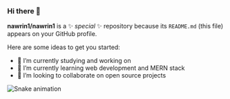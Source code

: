### Hi there 👋


**nawrin1/nawrin1** is a ✨ _special_ ✨ repository because its `README.md` (this file) appears on your GitHub profile.

Here are some ideas to get you started:

- 🔭 I’m currently studying and working on 
- 🌱 I’m currently learning web development and MERN stack
- 👯 I’m looking to collaborate on open source projects

<img src="https://raw.githubusercontent.com/nawrin1/nawrin1/output/snake.svg" alt="Snake animation" />

###





